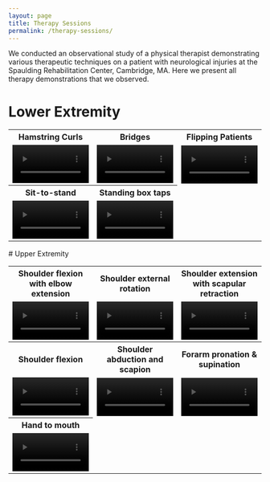 ```yaml
---
layout: page
title: Therapy Sessions
permalink: /therapy-sessions/
---
```


We conducted an observational study of a physical therapist demonstrating various therapeutic techniques on a patient with neurological injuries at the Spaulding Rehabilitation Center, Cambridge, MA. Here we present all therapy demonstrations that we observed.

<script src="https://vjs.zencdn.net/8.0.4/video.min.js"></script>
# Lower Extremity
<table style="table-layout:fixed;width:100%;">
    <tr><th style="width:33.333%">Hamstring Curls</th><th style="width:33.333%">Bridges</th><th style="width:33.333%">Flipping Patients</th></tr>
    <tr>
        <td>
            <video class="video-js" style="display:block;width:100%;" controls preload="auto">
                <source src="/assets/videos/therapy_sessions/lower_extremity/10.Hamstring_curls.webm" type="video/webm">
            </video>
        </td>
        <td>
            <video class="video-js" style="display:block;width:100%;" controls preload="auto">
                <source src="/assets/videos/therapy_sessions/lower_extremity/9.Bridges.webm" type="video/webm">
            </video>
        </td>
        <td>
            <video class="video-js" style="display:block;width:100%;" controls preload="auto">
                <source src="/assets/videos/therapy_sessions/lower_extremity/Flipping_patient.webm" type="video/webm">
            </video>
        </td>
    </tr>
    <tr><th style="width:33.333%">Sit-to-stand</th><th style="width:33.333%">Standing box taps</th></tr>
    <tr>
        <td>
            <video class="video-js" style="display:block;width:100%;" controls preload="auto">
                <source src="/assets/videos/therapy_sessions/lower_extremity/14.Sit_to_stand.webm" type="video/webm">
            </video>
        </td>
        <td>
            <video class="video-js" style="display:block;width:100%;" controls preload="auto">
                <source src="/assets/videos/therapy_sessions/lower_extremity/15.Standing_box_taps.webm" type="video/webm">
            </video>
        </td>
    </tr>
</table>
# Upper Extremity
<table style="table-layout:fixed;width:100%;">
    <tr><th style="width:33.333%">Shoulder flexion with elbow extension</th><th style="width:33.333%">Shoulder external rotation</th><th style="width:33.333%">Shoulder extension with scapular retraction</th></tr>
    <tr>
        <td>
            <video class="video-js" style="display:block;width:100%;" controls preload="auto">
                <source src="/assets/videos/therapy_sessions/upper_extremity/1.Shoulder_flexion_with_elbow_extension.webm" type="video/webm">
            </video>
        </td>
        <td>
            <video class="video-js" style="display:block;width:100%;" controls preload="auto">
                <source src="/assets/videos/therapy_sessions/upper_extremity/2.Shoulder_external_rotation.webm" type="video/webm">
            </video>
        </td>
        <td>
            <video class="video-js" style="display:block;width:100%;" controls preload="auto">
                <source src="/assets/videos/therapy_sessions/upper_extremity/3.Shoulder_extension_with_scapular_retraction.webm" type="video/webm">
            </video>
        </td>
    </tr>
    <tr><th style="width:33.333%">Shoulder flexion</th><th style="width:33.333%">Shoulder abduction and scapion</th><th style="width:33.333%">Forarm pronation & supination</th></tr>
    <tr>
        <td>
            <video class="video-js" style="display:block;width:100%;" controls preload="auto">
                <source src="/assets/videos/therapy_sessions/upper_extremity/4.Shoulder_flexion.webm" type="video/webm">
            </video>
        </td>
        <td>
            <video class="video-js" style="display:block;width:100%;" controls preload="auto">
                <source src="/assets/videos/therapy_sessions/upper_extremity/5+6.Shoulder_abduction_and_Scaption.webm" type="video/webm">
            </video>
        </td>
        <td>
            <video class="video-js" style="display:block;width:100%;" controls preload="auto">
                <source src="/assets/videos/therapy_sessions/upper_extremity/7.Forearm_pronation+supination.webm" type="video/webm">
            </video>
        </td>
    </tr>
    <tr><th style="width:33.333%">Hand to mouth</th></tr>
    <tr>
        <td>
            <video class="video-js" style="display:block;width:100%;" controls preload="auto">
                <source src="/assets/videos/therapy_sessions/upper_extremity/8.Hand_to_mouth.webm" type="video/webm">
            </video>
        </td>
    </tr>
</table>